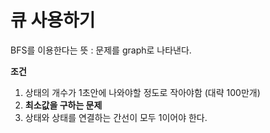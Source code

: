 # 큐 사용하기

BFS를 이용한다는 뜻 : 문제를 graph로 나타낸다.

__조건__

1. 상태의 개수가 1초안에 나와야할 정도로 작아야함 (대략 100만개)
2. __최소값을 구하는 문제__
3. 상태와 상태를 연결하는 간선이 모두 1이어야 한다.
